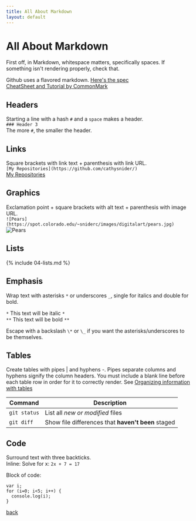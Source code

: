 ```yaml
---
title: All About Markdown
layout: default
---
```


# All About Markdown

First off, in Markdown, whitespace matters, specifically spaces. If something isn't rendering properly, check that.  

Github uses a flavored markdown. [Here's the spec](https://github.github.com/gfm/) <br />
[CheatSheet and Tutorial by CommonMark](https://commonmark.org/help/)

## Headers
Starting a line with a hash ```#``` and a ```space``` makes a header. <br />
```### Header 3 ``` <br />
The more ```#```, the smaller the header.

## Links
Square brackets with link text + parenthesis with link URL. <br />
```[My Repositories](https://github.com/cathysnider/)``` <br />
[My Repositories](https://github.com/cathysnider/)

## Graphics
Exclamation point + square brackets with alt text + parenthesis with image URL. <br />
```![Pears](https://spot.colorado.edu/~sniderc/images/digitalart/pears.jpg)``` <br />
![Pears](https://spot.colorado.edu/~sniderc/images/digitalart/pears.jpg)

## Lists
{% include 04-lists.md %}

## Emphasis
Wrap text with asterisks ```*``` or underscores ```_```, single for italics and double for bold.

```*``` This text will be italic ```*``` <br />
```**``` This text will be bold ```**```

Escape with a backslash ```\*``` or ```\_``` if you want the asterisks/underscores to be themselves.

## Tables
Create tables with pipes | and hyphens -. Pipes separate columns and hyphens signify the column headers.  You must include a blank line before each table row in order for it to correctly render. See [Organizing information with tables](https://help.github.com/en/articles/organizing-information-with-tables)

 | Command | Description |
 | --- | --- |
 | `git status` | List all *new or modified* files |
 | `git diff` | Show file differences that **haven't been** staged |

## Code
Surround text with three backticks. <br />
Inline: Solve for x: ```2x + 7 = 17```

Block of code:
```
var i;
for (i=0; i<5; i++) {
  console.log(i);
}
```




[back](./)
